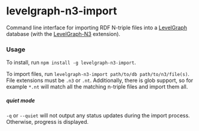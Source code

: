 # levelgraph-n3-import

Command line interface for importing RDF N-triple files into a [LevelGraph](https://github.com/mcollina/levelgraph) database (with the [LevelGraph-N3](https://github.com/mcollina/levelgraph-n3) extension).

### Usage

To install, run `npm install -g levelgraph-n3-import`.

To import files, run `levelgraph-n3-import path/to/db path/to/n3/file(s)`. File extensions must be `.n3` or `.nt`. Additionally, there is glob support, so for example `*.nt` will match all the matching n-triple files and import them all.

##### quiet mode

`-q` or `--quiet` will not output any status updates during the import process. Otherwise, progress is displayed.
